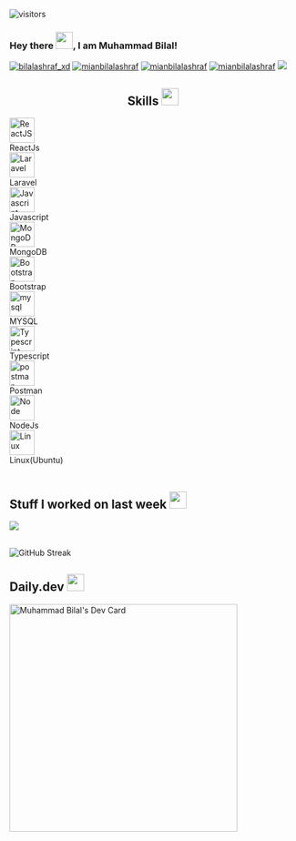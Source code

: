 
![visitors](https://visitor-badge.glitch.me/badge?page_id=mianbilalashraf.mianbilalashraf) 

### Hey there <img src="https://raw.githubusercontent.com/MartinHeinz/MartinHeinz/master/wave.gif" width="30px">, I am Muhammad Bilal!
  <a href="https://twitter.com/bilalashraf_xd" target="_blank"><img src="https://img.shields.io/twitter/follow/BilalAshraf_XD?label=Follow&logo=twitter&style=for-the-badge" alt="bilalashraf_xd" /></a> 
  <a href="#" target="_blank"><img src="https://img.shields.io/github/followers/mianbilalashraf?label=Follow&logo=github&style=for-the-badge" alt="mianbilalashraf" /></a> 
   [<img src="https://img.shields.io/twitter/url?color=blue&label=Linkedin&logo=linkedin&style=for-the-badge&url=https%3A%2F%2Fwww.linkedin.com%2Fin%2Fbilalashraf7996%2F" alt="mianbilalashraf" />](https://www.linkedin.com/in/bilalashraf7996/) 
  [<img src="https://img.shields.io/twitter/url?label=Hackerrank&logo=Hackerrank&style=for-the-badge&url=https%3A%2F%2Fwww.hackerrank.com%2FBilalAshraf" alt="mianbilalashraf" />](https://www.hackerrank.com/BilalAshraf) 
 [<img src="https://img.shields.io/twitter/url?color=blue&label=StackOverflow&logo=stackoverflow&style=for-the-badge&url=https%3A%2F%2Fstackoverflow.com%2Fusers%2F8441593%2Fmuhammad-bilal%3Ftab%3Dprofile"/>](https://stackoverflow.com/users/8441593/muhammad-bilal?tab=profile) 

<h2 align='center'> Skills <img src = "https://media2.giphy.com/media/QssGEmpkyEOhBCb7e1/giphy.gif?cid=ecf05e47a0n3gi1bfqntqmob8g9aid1oyj2wr3ds3mg700bl&rid=giphy.gif" width = 30px> </h2>

<div>
<div>
    <img
        width="44px"
        src="https://raw.githubusercontent.com/rahulbanerjee26/githubAboutMeGenerator/main/icons/reactjs.svg"
        title="ReactJS"
        alt="ReactJS"
    />
    <div>ReactJs</div>
</div>
<div>
    <img
        width="44px"
        alt="Laravel"
        src="https://raw.githubusercontent.com/rahulbanerjee26/githubAboutMeGenerator/main/icons/laravel.svg"
        title="Laravel"
    />
    <div>Laravel</div>
</div>
<div>
    <img
        width="44px"
        alt="Javascript"
        src="https://raw.githubusercontent.com/rahulbanerjee26/githubAboutMeGenerator/main/icons/javascript.svg"
        title="Javascript"
    />
    <div>Javascript</div>
</div>
<div>
    <img
        width="44px"
        alt="MongoDB"
        src="https://raw.githubusercontent.com/rahulbanerjee26/githubAboutMeGenerator/main/icons/mongodb.svg"
        title="MongoDB"
    />
    <div>MongoDB</div>
</div>
<div>
    <img
        width="44px"
        alt="Bootstrap"
        src="https://raw.githubusercontent.com/rahulbanerjee26/githubAboutMeGenerator/main/icons/bootstrap.svg"
        title="Bootstrap"
    />
    <div>Bootstrap</div>
</div>

<div>
    <img
        width="44px"
        alt="mysql"
        src="https://raw.githubusercontent.com/rahulbanerjee26/githubAboutMeGenerator/main/icons/mysql.svg"
        title="mysql"
    />
    <div>MYSQL</div>
</div>
<div>
    <img
        width="44px"
        alt="Typescript"
        src="https://raw.githubusercontent.com/rahulbanerjee26/githubAboutMeGenerator/main/icons/typescript.svg"
        title="Typescript"
    />
    <div>Typescript</div>
</div>
<div>
    <img
        width="44px"
        alt="postman"
        src="https://raw.githubusercontent.com/rahulbanerjee26/githubAboutMeGenerator/main/icons/postman.svg"
        title="postman"
    />
    <div>Postman</div>
</div>
<div>
    <img
        width="44px"
        alt="Node"
        src="https://raw.githubusercontent.com/rahulbanerjee26/githubAboutMeGenerator/main/icons/nodejs.svg"
        title="Node"
    />
    <div>NodeJs</div>
</div>
<div>
    <img
        width="44px"
        alt="Linux"
        src="https://raw.githubusercontent.com/rahulbanerjee26/githubAboutMeGenerator/main/icons/linux.svg"
        title="Linux"
    />
    <div>Linux(Ubuntu)</div>
</div>
  </div>
    
   <br/>
<h2> Stuff I worked on last week  <img src = "https://media1.giphy.com/media/JZ40cnfnN11KycrvMF/giphy.gif?cid=ecf05e47a0n3gi1bfqntqmob8g9aid1oyj2wr3ds3mg700bl&rid=giphy.gif" width = 30px> </h2>
<a href="https://github.com/mianbilalashraf/mianbilalashraf/blob/main/README.md#-stuff-i-worked-on-last-week---">
<img align="center" src="https://github-readme-stats.vercel.app/api/wakatime?username=@mianbilalashraf&compact=True"/>
</a>
<br>
<br/>


![GitHub Streak](https://github-readme-streak-stats.herokuapp.com?user=mianbilalashraf&date_format=M%20j%5B%2C%20Y%5D)

<h2>Daily.dev <img src='https://lh3.googleusercontent.com/SZEbvoLIC0ULqsohKzW1nV2U3aqT-l-OqCws1w6mHRoQu-Sv3At3y5khPTrg3Cu1ykBLvZKyKJDVczlF85DVxViH=w128-h128-e365-rj-sc0x00ffffff' width='30px'> </h2>
<a href="https://app.daily.dev/MianBilalAshraf"><img src="https://api.daily.dev/devcards/de4dd28170a447e5b73ba7cd06a92d11.png?r=kq2" width="400" alt="Muhammad Bilal's Dev Card"/></a>

